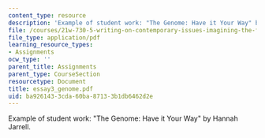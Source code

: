```yaml
---
content_type: resource
description: 'Example of student work: "The Genome: Have it Your Way" by Hannah Jarrell.'
file: /courses/21w-730-5-writing-on-contemporary-issues-imagining-the-future-fall-2007/ba9261433cda60ba87133b1db6462d2e_essay3_genome.pdf
file_type: application/pdf
learning_resource_types:
- Assignments
ocw_type: ''
parent_title: Assignments
parent_type: CourseSection
resourcetype: Document
title: essay3_genome.pdf
uid: ba926143-3cda-60ba-8713-3b1db6462d2e
---
```

Example of student work: "The Genome: Have it Your Way" by Hannah Jarrell.

